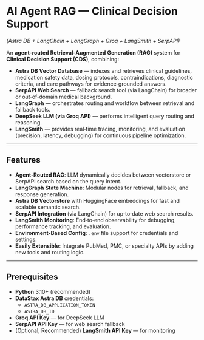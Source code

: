 # **AI Agent RAG — Clinical Decision Support**  
*(Astra DB + LangChain + LangGraph + Groq + LangSmith + SerpAPI)*

An **agent‑routed Retrieval‑Augmented Generation (RAG)** system for **Clinical Decision Support (CDS)**, combining:

- **Astra DB Vector Database** — indexes and retrieves clinical guidelines, medication safety data, dosing protocols, contraindications, diagnostic criteria, and care pathways for evidence‑grounded answers.  
- **SerpAPI Web Search** — fallback search tool (via LangChain) for broader or out‑of‑domain medical background.  
- **LangGraph** — orchestrates routing and workflow between retrieval and fallback tools.  
- **DeepSeek LLM (via Groq API)** — performs intelligent query routing and reasoning.  
- **LangSmith** — provides real‑time tracing, monitoring, and evaluation (precision, latency, debugging) for continuous pipeline optimization.

---

## **Features**
- **Agent‑Routed RAG**: LLM dynamically decides between vectorstore or SerpAPI search based on the query intent.  
- **LangGraph State Machine**: Modular nodes for retrieval, fallback, and response generation.  
- **Astra DB Vectorstore** with HuggingFace embeddings for fast and scalable semantic search.  
- **SerpAPI Integration** (via LangChain) for up‑to‑date web search results.  
- **LangSmith Monitoring**: End‑to‑end observability for debugging, performance tracking, and evaluation.  
- **Environment‑Based Config**: `.env` file support for credentials and settings.  
- **Easily Extensible**: Integrate PubMed, PMC, or specialty APIs by adding new tools and routing logic.

---

## **Prerequisites**
- **Python** 3.10+ (recommended)
- **DataStax Astra DB** credentials:
  - `ASTRA_DB_APPLICATION_TOKEN`
  - `ASTRA_DB_ID`
- **Groq API Key** — for DeepSeek LLM
- **SerpAPI API Key** — for web search fallback
- (Optional, Recommended) **LangSmith API Key** — for monitoring
